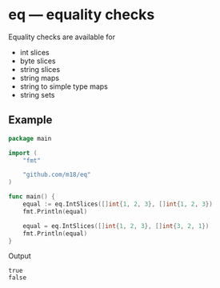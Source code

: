 # eq — equality checks

Equality checks are available for

- int slices
- byte slices
- string slices
- string maps
- string to simple type maps
- string sets

## Example

```go
package main

import (
	"fmt"

	"github.com/m18/eq"
)

func main() {
	equal := eq.IntSlices([]int{1, 2, 3}, []int{1, 2, 3})
	fmt.Println(equal)

	equal = eq.IntSlices([]int{1, 2, 3}, []int{3, 2, 1})
	fmt.Println(equal)
}
```

Output
```
true
false
```